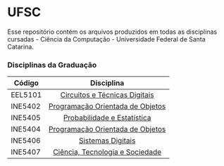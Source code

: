 # UFSC

Esse repositório contém os arquivos produzidos em todas as disciplinas cursadas - Ciência da Computação - Universidade Federal de Santa Catarina.

### Disciplinas da Graduação


| Código  | Disciplina                |
| ------  | :-----------------------: |
| EEL5101 | [Circuitos e Técnicas Digitais](https://github.com/pamelamontteiro/UFSC/tree/main/EEL5105) |
| INE5402 | [Programação Orientada de Objetos](https://github.com/pamelamontteiro/UFSC/tree/main/INE5402) |
| INE5405 | [Probabilidade e Estatística](https://github.com/pamelamontteiro/UFSC/tree/main/INE5405) |
| INE5404 | [Programação Orientada de Objetos](https://github.com/pamelamontteiro/UFSC/tree/main/INE5605) |
| INE5406 | [Sistemas Digitais](https://github.com/pamelamontteiro/UFSC/tree/main/INE5406) |
| INE5407 | [Ciência, Tecnologia e Sociedade](https://github.com/pamelamontteiro/UFSC/tree/main/INE5407) |